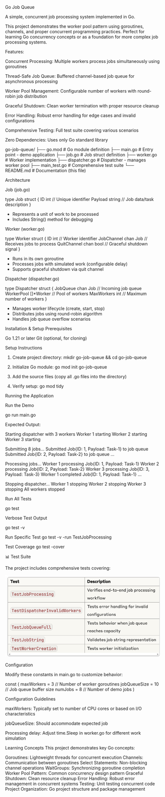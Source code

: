 Go Job Queue

A simple, concurrent job processing system implemented in Go. 

This project demonstrates the worker pool pattern using goroutines, channels, and proper concurrent programming practices. Perfect for learning Go concurrency concepts or as a foundation for more complex job processing systems.

Features:

Concurrent Processing: Multiple workers process jobs simultaneously using goroutines

Thread-Safe Job Queue: Buffered channel-based job queue for asynchronous processing

Worker Pool Management: Configurable number of workers with round-robin job distribution

Graceful Shutdown: Clean worker termination with proper resource cleanup

Error Handling: Robust error handling for edge cases and invalid configurations

Comprehensive Testing: Full test suite covering various scenarios

Zero Dependencies: Uses only Go standard library

go-job-queue/
├── go.mod              # Go module definition
├── main.go             # Entry point - demo application
├── job.go              # Job struct definition
├── worker.go           # Worker implementation
├── dispatcher.go       # Dispatcher - manages worker pool
├── main_test.go        # Comprehensive test suite
└── README.md           # Documentation (this file)


Architecture

Job (job.go)

type Job struct {
    ID      int    // Unique identifier
    Payload string // Job data/task description
}

- Represents a unit of work to be processed
- Includes String() method for debugging

Worker (worker.go)

type Worker struct {
    ID          int           // Worker identifier
    JobChannel  chan Job      // Receives jobs to process
    QuitChannel chan bool     // Graceful shutdown signal
}

- Runs in its own goroutine
- Processes jobs with simulated work (configurable delay)
- Supports graceful shutdown via quit channel
  
Dispatcher (dispatcher.go)

type Dispatcher struct {
    JobQueue   chan Job     // Incoming job queue
    WorkerPool []*Worker    // Pool of workers
    MaxWorkers int          // Maximum number of workers
}

- Manages worker lifecycle (create, start, stop)
- Distributes jobs using round-robin algorithm
- Handles job queue overflow scenarios

Installation & Setup
Prerequisites

Go 1.21 or later
Git (optional, for cloning)

Setup Instructions

1. Create project directory:
mkdir go-job-queue && cd go-job-queue

2. Initialize Go module:
go mod init go-job-queue

3. Add the source files (copy all .go files into the directory)
4. Verify setup:
go mod tidy

Running the Application

Run the Demo

go run main.go

Expected Output:

Starting dispatcher with 3 workers
Worker 1 starting
Worker 2 starting
Worker 3 starting

Submitting 8 jobs...
Submitted Job{ID: 1, Payload: Task-1} to job queue
Submitted Job{ID: 2, Payload: Task-2} to job queue
...

Processing jobs...
Worker 1 processing Job{ID: 1, Payload: Task-1}
Worker 2 processing Job{ID: 2, Payload: Task-2}
Worker 3 processing Job{ID: 3, Payload: Task-3}
Worker 1 completed Job{ID: 1, Payload: Task-1}
...

Stopping dispatcher...
Worker 1 stopping
Worker 2 stopping
Worker 3 stopping
All workers stopped

Run All Tests

go test

Verbose Test Output

go test -v

Run Specific Test
go test -v -run TestJobProcessing

Test Coverage
go test -cover

📊 Test Suite

The project includes comprehensive tests covering:

![alt text](image.png)

Configuration

Modify these constants in main.go to customize behavior:

const (
    maxWorkers   = 3   // Number of worker goroutines
    jobQueueSize = 10  // Job queue buffer size
    numJobs      = 8   // Number of demo jobs
)

Configuration Guidelines

maxWorkers: Typically set to number of CPU cores or based on I/O characteristics

jobQueueSize: Should accommodate expected job 

Processing delay: Adjust time.Sleep in worker.go for different work simulation

Learning Concepts
This project demonstrates key Go concepts:

Goroutines: Lightweight threads for concurrent execution
Channels: Communication between goroutines
Select Statements: Non-blocking channel operations
WaitGroups: Synchronizing goroutine completion
Worker Pool Pattern: Common concurrency design pattern
Graceful Shutdown: Clean resource cleanup
Error Handling: Robust error management in concurrent systems
Testing: Unit testing concurrent code
Project Organization: Go project structure and package management